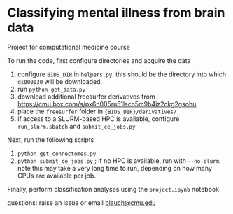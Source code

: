 # Classifying mental illness from brain data
Project for computational medicine course

To run the code, first configure directories and acquire the data
1) configure `BIDS_DIR` in `helpers.py`. this should be the directory into which `ds000030` will be downloaded.
2) run `python get_data.py`
3) download additional freesurfer derivatives from https://cmu.box.com/s/px6n005ru51lscn5m9b4jz2ckg2gsohu
4) place the `freesurfer` folder in `{BIDS_DIR}/derivatives/`
5) if access to a SLURM-based HPC is available, configure `run_slurm.sbatch` and `submit_ce_jobs.py`

Next, run the following scripts
1) `python get_connectomes.py`
2) `python submit_ce_jobs.py` ; if no HPC is available, run with `--no-slurm`. note this may take a very long time to run, depending on how many CPUs are available per job.

Finally, perform classification analyses using the `project.ipynb` notebook

questions: raise an issue or email blauch@cmu.edu


